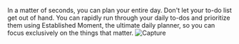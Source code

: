In a matter of seconds, you can plan your entire day.
Don't let your to-do list get out of hand. You can rapidly run through your daily to-dos and prioritize them using 
Established Moment, the ultimate daily planner, so you can focus exclusively on the things that matter.
![Capture](https://user-images.githubusercontent.com/83477798/127754194-5e67ab23-7920-45cb-9310-01b78ff67177.JPG)
